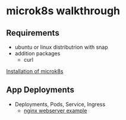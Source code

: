 # microk8s walkthrough

## Requirements
- ubuntu or linux distributrion with snap
- addition packages
  - curl

[Installation of microk8s](install-microk8s-addons.md)

## App Deployments
- Deployments, Pods, Service, Ingress
  - [nginx webserver example](test-my-webserver.md)
